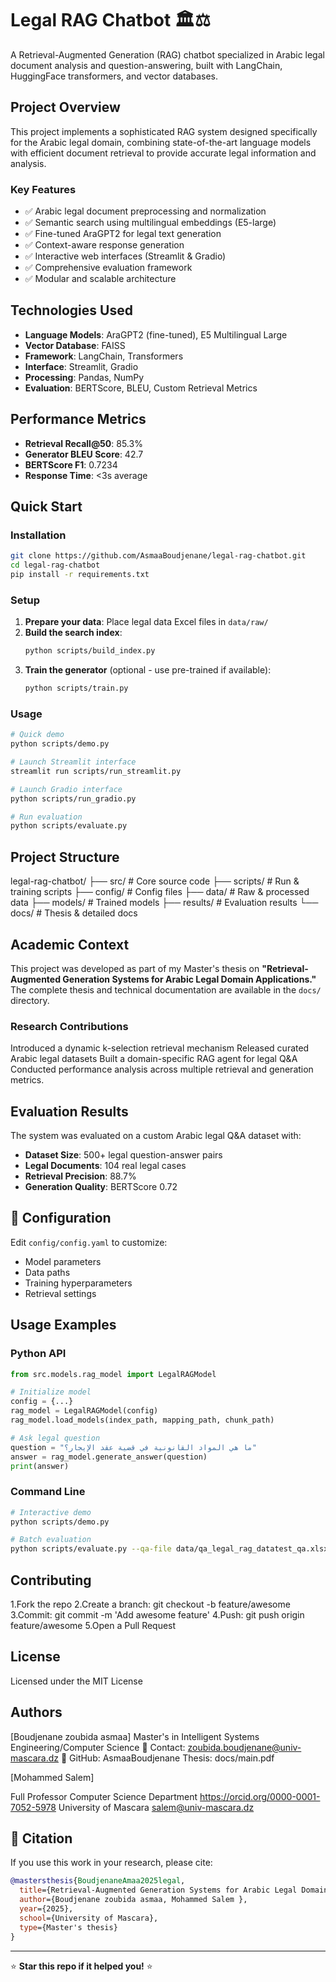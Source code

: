 # Legal RAG Chatbot 🏛️⚖️

A Retrieval-Augmented Generation (RAG) chatbot specialized in Arabic legal document analysis and question-answering, built with LangChain, HuggingFace transformers, and vector databases.

## Project Overview

This project implements a sophisticated RAG system designed specifically for the Arabic legal domain, combining state-of-the-art language models with efficient document retrieval to provide accurate legal information and analysis.

### Key Features
- ✅ Arabic legal document preprocessing and normalization
- ✅ Semantic search using multilingual embeddings (E5-large)
- ✅ Fine-tuned AraGPT2 for legal text generation
- ✅ Context-aware response generation
- ✅ Interactive web interfaces (Streamlit & Gradio)
- ✅ Comprehensive evaluation framework
- ✅ Modular and scalable architecture

## Technologies Used

- **Language Models**: AraGPT2 (fine-tuned), E5 Multilingual Large
- **Vector Database**: FAISS
- **Framework**: LangChain, Transformers
- **Interface**: Streamlit, Gradio
- **Processing**: Pandas, NumPy
- **Evaluation**: BERTScore, BLEU, Custom Retrieval Metrics

## Performance Metrics

- **Retrieval Recall@50**: 85.3%
- **Generator BLEU Score**: 42.7
- **BERTScore F1**: 0.7234
- **Response Time**: <3s average

## Quick Start

### Installation
```bash
git clone https://github.com/AsmaaBoudjenane/legal-rag-chatbot.git
cd legal-rag-chatbot
pip install -r requirements.txt
```

### Setup
1. **Prepare your data**: Place  legal data Excel files in `data/raw/`
2. **Build the search index**:
   ```bash
   python scripts/build_index.py
   ```
3. **Train the generator** (optional - use pre-trained if available):
   ```bash
   python scripts/train.py
   ```

### Usage
```bash
# Quick demo
python scripts/demo.py

# Launch Streamlit interface
streamlit run scripts/run_streamlit.py

# Launch Gradio interface  
python scripts/run_gradio.py

# Run evaluation
python scripts/evaluate.py
```

## Project Structure

legal-rag-chatbot/
├── src/             # Core source code
├── scripts/         # Run & training scripts
├── config/          # Config files
├── data/            # Raw & processed data
├── models/          # Trained models
├── results/         # Evaluation results
└── docs/            # Thesis & detailed docs


## Academic Context

This project was developed as part of my Master's thesis on **"Retrieval-Augmented Generation Systems for Arabic Legal Domain Applications."** The complete thesis and technical documentation are available in the `docs/` directory.

### Research Contributions
Introduced a dynamic k-selection retrieval mechanism
Released curated Arabic legal datasets
Built a domain-specific RAG agent for legal Q&A
Conducted performance analysis across multiple retrieval and generation metrics.

##  Evaluation Results

The system was evaluated on a custom Arabic legal Q&A dataset with:
- **Dataset Size**: 500+ legal question-answer pairs
- **Legal Documents**: 104 real legal cases
- **Retrieval Precision**: 88.7%
- **Generation Quality**:  BERTScore 0.72

## 🔧 Configuration

Edit `config/config.yaml` to customize:
- Model parameters
- Data paths
- Training hyperparameters
- Retrieval settings

##  Usage Examples

### Python API
```python
from src.models.rag_model import LegalRAGModel

# Initialize model
config = {...}  
rag_model = LegalRAGModel(config)
rag_model.load_models(index_path, mapping_path, chunk_path)

# Ask legal question
question = "ما هي المواد القانونية في قضية عقد الإيجار؟"
answer = rag_model.generate_answer(question)
print(answer)
```

### Command Line
```bash
# Interactive demo
python scripts/demo.py

# Batch evaluation
python scripts/evaluate.py --qa-file data/qa_legal_rag_datatest_qa.xlsx
```

##  Contributing

1.Fork the repo
2.Create a branch: git checkout -b feature/awesome
3.Commit: git commit -m 'Add awesome feature'
4.Push: git push origin feature/awesome
5.Open a Pull Request
##  License

Licensed under the MIT License


##  Authors
[Boudjenane zoubida asmaa]
Master's in Intelligent Systems Engineering/Computer Science
📧 Contact: zoubida.boudjenane@univ-mascara.dz
🔗 GitHub: AsmaaBoudjenane
Thesis: docs/main.pdf

[Mohammed Salem]

​Full ​Professor
Computer Science Department
https://orcid.org/0000-0001-7052-5978
University of Mascara
salem@univ-mascara.dz


## 📖 Citation

If you use this work in your research, please cite:
```bibtex
@mastersthesis{BoudjenaneAmaa2025legal,
  title={Retrieval-Augmented Generation Systems for Arabic Legal Domain Applications},
  author={Boudjenane zoubida asmaa, Mohammed Salem },
  year={2025},
  school={University of Mascara},
  type={Master's thesis}
}
```

---

⭐ **Star this repo if it helped you!** ⭐
